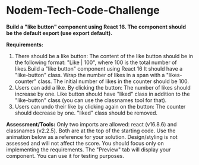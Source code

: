 # Nodem-Tech-Code-Challenge
**Build a "like button" component using React 16. The component should be the default export (use export default).**


**Requirements:**
1. There should be a like button:
The content of the like button should be in the following format: "Like | 100", where 100 is the total number of likes.Build a "like button" component using React 16
It should have a "like-button" class.
Wrap the number of likes in a span with a "likes-counter" class.
The initial number of likes in the counter should be 100.
2. Users can add a like. By clicking the button:
The number of likes should increase by one.
Like button should have "liked" class in addition to the "like-button" class (you can use the classnames tool for that).
3. Users can undo their like by clicking again on the button:
The counter should decrease by one.
"liked" class should be removed.


**Assessment/Tools:**
Only two imports are allowed: react (v16.8.6) and classnames (v2.2.5). Both are at the top of the starting code.
Use the animation below as a reference for your solution.
Design/styling is not assessed and will not affect the score. You should focus only on implementing the requirements.
The "Preview" tab will display your component. You can use it for testing purposes.

